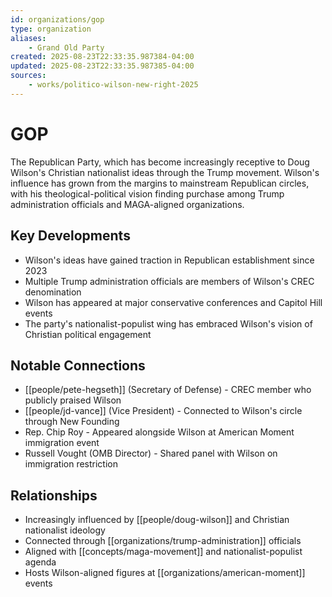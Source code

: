 ```yaml
---
id: organizations/gop
type: organization
aliases:
    - Grand Old Party
created: 2025-08-23T22:33:35.987384-04:00
updated: 2025-08-23T22:33:35.987385-04:00
sources:
    - works/politico-wilson-new-right-2025
---
```


# GOP

The Republican Party, which has become increasingly receptive to Doug Wilson's Christian nationalist ideas through the Trump movement. Wilson's influence has grown from the margins to mainstream Republican circles, with his theological-political vision finding purchase among Trump administration officials and MAGA-aligned organizations.

## Key Developments

- Wilson's ideas have gained traction in Republican establishment since 2023
- Multiple Trump administration officials are members of Wilson's CREC denomination
- Wilson has appeared at major conservative conferences and Capitol Hill events
- The party's nationalist-populist wing has embraced Wilson's vision of Christian political engagement

## Notable Connections

- [[people/pete-hegseth]] (Secretary of Defense) - CREC member who publicly praised Wilson
- [[people/jd-vance]] (Vice President) - Connected to Wilson's circle through New Founding
- Rep. Chip Roy - Appeared alongside Wilson at American Moment immigration event
- Russell Vought (OMB Director) - Shared panel with Wilson on immigration restriction

## Relationships

- Increasingly influenced by [[people/doug-wilson]] and Christian nationalist ideology
- Connected through [[organizations/trump-administration]] officials
- Aligned with [[concepts/maga-movement]] and nationalist-populist agenda
- Hosts Wilson-aligned figures at [[organizations/american-moment]] events

